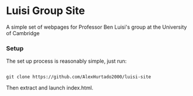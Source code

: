 # Luisi Group Site

A simple set of webpages for Professor Ben Luisi's group at the University of Cambridge


### Setup

The set up process is reasonably simple, just run:

```

git clone https://github.com/AlexHurtado2000/luisi-site

```

Then extract and launch index.html.
